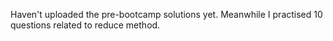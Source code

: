 Haven't uploaded the pre-bootcamp solutions yet. Meanwhile I practised 10 questions related to reduce method.
